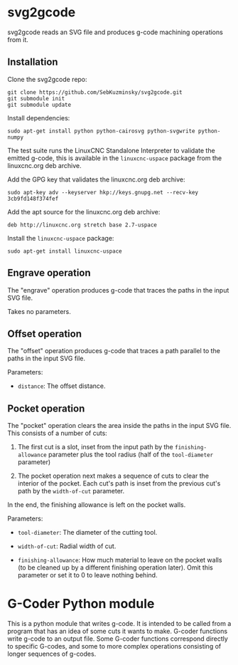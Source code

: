 # svg2gcode

svg2gcode reads an SVG file and produces g-code machining operations
from it.


## Installation

Clone the svg2gcode repo:

    git clone https://github.com/SebKuzminsky/svg2gcode.git
    git submodule init
    git submodule update


Install dependencies:

    sudo apt-get install python python-cairosvg python-svgwrite python-numpy

The test suite runs the LinuxCNC Standalone Interpreter to validate
the emitted g-code, this is available in the `linuxcnc-uspace` package
from the linuxcnc.org deb archive.

Add the GPG key that validates the linuxcnc.org deb archive:

    sudo apt-key adv --keyserver hkp://keys.gnupg.net --recv-key 3cb9fd148f374fef

Add the apt source for the linuxcnc.org deb archive:

    deb http://linuxcnc.org stretch base 2.7-uspace


Install the `linuxcnc-uspace` package:

    sudo apt-get install linuxcnc-uspace


## Engrave operation

The "engrave" operation produces g-code that traces the paths in the
input SVG file.

Takes no parameters.


## Offset operation

The "offset" operation produces g-code that traces a path parallel to
the paths in the input SVG file.

Parameters:

* `distance`: The offset distance.


## Pocket operation

The "pocket" operation clears the area inside the paths in the input
SVG file.  This consists of a number of cuts:

1. The first cut is a slot, inset from the input path by the
    `finishing-allowance` parameter plus the tool radius (half of the
    `tool-diameter` parameter)

2. The pocket operation next makes a sequence of cuts to clear the
    interior of the pocket.  Each cut's path is inset from the previous
    cut's path by the `width-of-cut` parameter.

In the end, the finishing allowance is left on the pocket walls.

Parameters:

* `tool-diameter`: The diameter of the cutting tool.

* `width-of-cut`: Radial width of cut.

* `finishing-allowance`: How much material to leave on the pocket
    walls (to be cleaned up by a different finishing operation later).
    Omit this parameter or set it to 0 to leave nothing behind.


# G-Coder Python module

This is a python module that writes g-code.  It is intended to be
called from a program that has an idea of some cuts it wants to make.
G-coder functions write g-code to an output file.  Some G-coder
functions correspond directly to specific G-codes, and some to more
complex operations consisting of longer sequences of g-codes.
